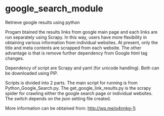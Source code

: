 google_search_module
====================

Retrieve google results using python

Progam btained the results links from google main page and each links are run separately using Scrapy. In this way, users have more flexibility in obtaining various information from individual websites. At present, only the title and meta contents are scrapped from each website. The other advantage is that is remove further dependency from Google html tag changes.

Dependency of script are Scrapy and yaml (for unicode handling). Both can be downloaded using PIP.

Scripts is divided into 2 parts. The main script for running is from Python_Google_Search.py. The get_google_link_results.py is the scrapy spider for crawling either the google search page or individual websites. The switch depends on the json setting file created.

More information can be obtained from: http://wp.me/p4nnkg-1i
